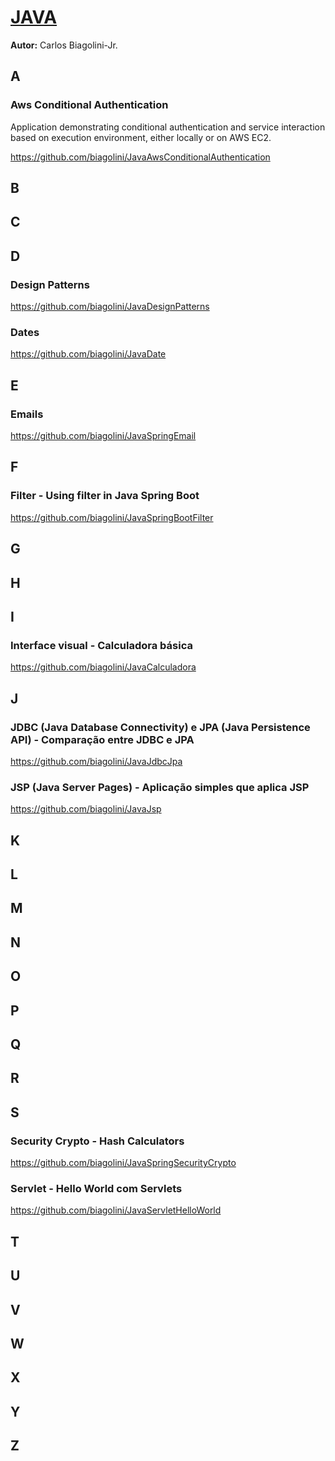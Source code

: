 # <u>JAVA</u>
**Autor:** Carlos Biagolini-Jr.


## A

### Aws Conditional Authentication

Application demonstrating conditional authentication and service interaction based on execution environment, either locally or on AWS EC2.

https://github.com/biagolini/JavaAwsConditionalAuthentication

## B

## C

## D

### Design Patterns

https://github.com/biagolini/JavaDesignPatterns

### Dates

https://github.com/biagolini/JavaDate

## E

### Emails

https://github.com/biagolini/JavaSpringEmail

## F

### Filter - Using filter in Java Spring Boot

https://github.com/biagolini/JavaSpringBootFilter

## G

## H

## I

### Interface visual - Calculadora básica

https://github.com/biagolini/JavaCalculadora

## J

### JDBC (Java Database Connectivity) e JPA (Java Persistence API) - Comparação entre JDBC e JPA

https://github.com/biagolini/JavaJdbcJpa

### JSP (Java Server Pages) - Aplicação simples que aplica JSP

https://github.com/biagolini/JavaJsp

## K

## L

## M

## N

## O

## P

## Q

## R

## S

### Security Crypto - Hash Calculators

https://github.com/biagolini/JavaSpringSecurityCrypto

### Servlet - Hello World com Servlets

https://github.com/biagolini/JavaServletHelloWorld

## T

## U

## V

## W

## X 

## Y 

## Z
